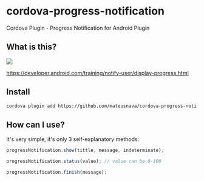 # cordova-progress-notification
Cordova Plugin - Progress Notification for Android Plugin


## What is this?
![](https://developer.android.com/images/ui/notifications/progress_bar_summary.png)

https://developer.android.com/training/notify-user/display-progress.html

## Install
```bash
cordova plugin add https://github.com/mateusnava/cordova-progress-notification
```

## How can I use?
It's very simple, it's only 3 self-explanatory methods:

```javascript
progressNotification.show(tittle, message, indeterminate);

progressNotification.status(value); // value can be 0-100

progressNotification.finish(message);
```

